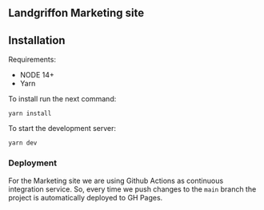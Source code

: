 ## Landgriffon Marketing site

## Installation

Requirements:

* NODE 14+
* Yarn

To install run the next command:

```
yarn install
```

To start the development server:

```
yarn dev
```

### Deployment

For the Marketing site we are using Github Actions as continuous integration service. So, every time we push changes to the `main` branch the project is automatically deployed to GH Pages.

